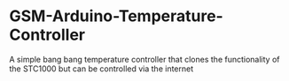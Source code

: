 # GSM-Arduino-Temperature-Controller
A simple bang bang temperature controller that clones the functionality of the STC1000 but can be controlled via the internet
